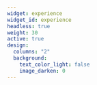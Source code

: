 ```yaml
---
widget: experience
widget_id: experience
headless: true
weight: 30
active: true
design:
  columns: "2"
  background:
    text_color_light: false
    image_darken: 0
---
```

